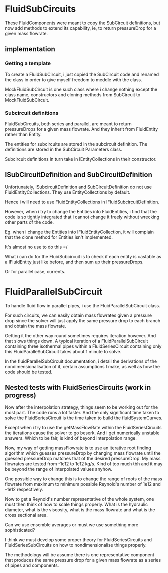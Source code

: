 # FluidSubCircuits

These FluidComponents were meant to copy the SubCircuit definitions, but now
add methods to extend its capability, ie, to return pressureDrop for a given
mass flowrate. 

## implementation

### Getting a template

To create a FluidSubCircuit, i just copied the SubCircuit code and renamed the class
in order to give myself freedom to meddle with the class.

MockFluidSubCircuit is one such class where i change nothing except the 
class name, constructors and cloning methods from SubCircuit to 
MockFluidSubCircuit.

### Subcircuit definitions

FluidSubCircuits, both series and parallel, are meant to return pressureDrops
for a given mass flowrate. And they inherit from FluidEntity rather than Entity.

The entities for subcircuits are stored in the subcircuit definition. 
The definitions are stored in the SubCircuit Parameters class. 

Subcircuit definitions in turn take in IEntityCollections in their constructor. 


## ISubCircuitDefinition and SubCircuitDefinition

Unfortunately, ISubcircuitDefinition and SubCircuitDefinition do not use
FluidEntityCollections. They use EntityCollections by default.

Hence i will need to use FluidEntityCollections in IFluidSubcircuitDefinition.

However, when i try to change the Entities into FluidEntities, i find that
the code is so tightly integrated that i cannot change it freely without
wrecking other parts of the code.

Eg. when i change the Entities into IFluidEntityCollection, it will complain
that the clone method for Entities isn't implemented. 

It's almost no use to do this =/

What i can do for the FluidSubcircuit is to check if each entity is castable as
a IFluidEntity just like before, and then sum up their pressureDrops. 

Or for parallel case, currents. 

# FluidParallelSubCircuit

To handle fluid flow in parallel pipes, i use the FluidParallelSubCircuit class.

For such circuits, we can easily obtain mass flowrates given a pressure drop since
the solver will just apply the same pressure drop to each branch and obtain
the mass flowrate.

Getting it the other way round sometimes requires iteration however. 
And that slows things down. A typical iteration of a 
FluidParallelSubCircuit containing three isothermal pipes within
a FluidSeriesCircuit containing only this FluidParalleSubCircuit
takes about 1 minute to solve.

In the fluidParallelSubCircuit documentation, i detail the derivations
of the nondimensionalisation of it, certain assumptions I make, as well
as how the code should be tested.

## Nested tests with FluidSeriesCircuits (work in progress)

Now after the interpolation strategy, things seem to be working out for the 
most part. The code runs a lot faster. And the only significant time taken
to solve the FluidSeriesCircuit is the time taken to build the fluidSystemCurves.

Except when i try to use the getMassFlowRate within the FluidSeriesCircuits 
the iterations cause the solver to go beserk. And i get numerically unstable 
answers. Which to be fair, is kind of beyond interpolation range.

Now, my way of getting massFlowrate is to use an iterative root finding algorithm
which guesses pressureDrop by changing mass flowrate until the guessed 
pressureDrop matches that of the desired pressureDrop. My mass flowrates are tested
from -1e12 to 1e12 kg/s. Kind of too much tbh and it may be beyond the range of
interpolated values anyhow.


One possible way to change this is to change the range of roots of the mass flowrate
from maximum to minimum possible Reynold's number of 1e12 and -1e12 respectively.

Now to get a Reynold's number representative of the whole system, one must then
think of how to scale things properly. What is the hydraulic diameter, what is
the viscosity, what is the mass flowrate and what is the cross sectional area.

Can we use ensemble averages or must we use something more sophisticated?

I think we must develop some proper theory for FluidSeriesCircuits and
FluidSeriesSubCircuits on how to nondimensionalise things properly.

The methodology will be assume there is one representative component that produces
the same pressure drop for a given mass flowrate as a series of pipes and 
components. 






